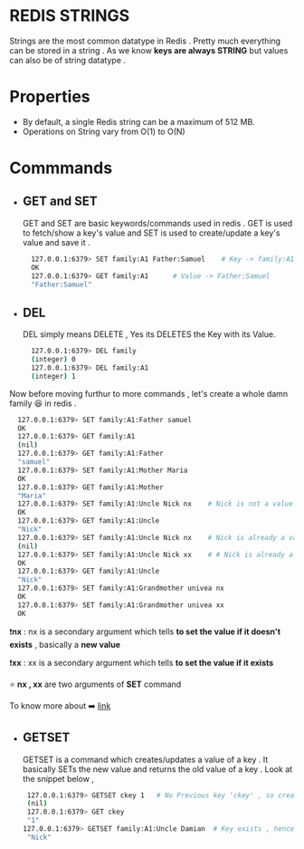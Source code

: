 # REDIS STRINGS
Strings are the most common datatype in Redis . Pretty much everything can be stored in a string . As we know **keys are always STRING** but values can also be of string datatype .

# Properties
 - By default, a single Redis string can be a maximum of 512 MB.
 - Operations on String vary from O(1) to O(N)

# Commmands

  - ## GET and SET
    GET and SET are basic keywords/commands used in redis . GET is used to fetch/show a key's value and SET is used to create/update a key's value and save it .
    
    ```bash
      127.0.0.1:6379> SET family:A1 Father:Samuel    # Key -> family:A1
      OK
      127.0.0.1:6379> GET family:A1      # Value -> Father:Samuel
      "Father:Samuel"
    ```
  - ## DEL
    DEL simply means DELETE , Yes its DELETES the Key with its Value.

    ```bash
      127.0.0.1:6379> DEL family
      (integer) 0
      127.0.0.1:6379> DEL family:A1
      (integer) 1
    ```
 Now before moving furthur to more commands , let's create a whole damn family 😆 in redis .

 ```bash
   127.0.0.1:6379> SET family:A1:Father samuel
   OK
   127.0.0.1:6379> GET family:A1
   (nil)
   127.0.0.1:6379> GET family:A1:Father
   "samuel"
   127.0.0.1:6379> SET family:A1:Mother Maria
   OK
   127.0.0.1:6379> GET family:A1:Mother
   "Maria"
   127.0.0.1:6379> SET family:A1:Uncle Nick nx    # Nick is not a value
   OK
   127.0.0.1:6379> GET family:A1:Uncle
   "Nick"
   127.0.0.1:6379> SET family:A1:Uncle Nick nx    # Nick is already a value
   (nil)
   127.0.0.1:6379> SET family:A1:Uncle Nick xx    # # Nick is already a value
   OK
   127.0.0.1:6379> GET family:A1:Uncle
   "Nick"
   127.0.0.1:6379> SET family:A1:Grandmother univea nx
   OK
   127.0.0.1:6379> SET family:A1:Grandmother univea xx
   OK

 ```
❗**nx** : nx is a secondary argument which tells **to set the value if it doesn't exists** , basically a **new value**

❗**xx** : xx is a secondary argument which tells **to set the value if it exists**

⭐ **nx , xx** are two arguments of **SET** command

To know more about ➡️ [link](https://redis.io/docs/latest/commands/set/)

  - ## GETSET
    GETSET is a command which creates/updates a value of a key . It basically SETs the new value and returns the old value of a key . Look at the snippet below ,
    
    ```bash
     127.0.0.1:6379> GETSET ckey 1   # No Previous key 'ckey' , so creating new and returning 'nil'
     (nil)
     127.0.0.1:6379> GET ckey
     "1"
    127.0.0.1:6379> GETSET family:A1:Uncle Damian  # Key exists , hence old value returned
     "Nick"
    ```

